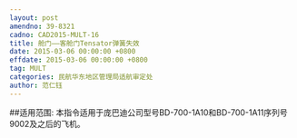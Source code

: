 ```yaml
---
layout: post
amendno: 39-8321
cadno: CAD2015-MULT-16
title: 舱门——客舱门Tensator弹簧失效
date: 2015-03-06 00:00:00 +0800
effdate: 2015-03-06 00:00:00 +0800
tag: MULT
categories: 民航华东地区管理局适航审定处
author: 范仁钰
---
```


##适用范围:
本指令适用于庞巴迪公司型号BD-700-1A10和BD-700-1A11序列号9002及之后的飞机。

